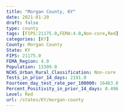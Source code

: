 ```yaml
---
title: "Morgan County, KY"
date: 2021-01-20
draft: false
type: county
tags: [FIPS:21175.0,FEMA:4.0,Non-core,Red]
categories: [KY]
County: Morgan County
State: KY
FIPS: 21175.0
FEMA_Region: 4.0
Population: 13309.0
NCHS_Urban_Rural_Classification: Non-core
Tests_in_prior_14_days: 2191.0
Fourteen_day_test_rate_per_100000: 16463.0
Percent_Positivity_in_prior_14_days: 0.496
Level: Red
url: /states/KY/morgan-county
---
```



